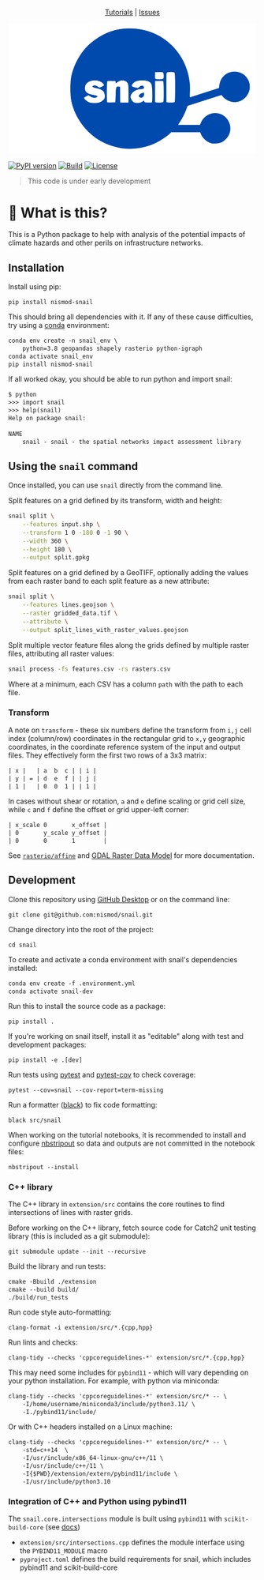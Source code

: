 <p align="center">
<a href="https://github.com/nismod/snail/tree/master/tutorials">Tutorials</a> |
<a href="https://github.com/nismod/snail/issues">Issues</a>
</p>

<p align="center">
<img src="./images/snail.svg" alt="snail" />
</p>

[![PyPI version](https://img.shields.io/pypi/v/nismod-snail.svg)](https://pypi.org/project/nismod-snail/)
[![Build](https://github.com/nismod/snail/actions/workflows/build.yml/badge.svg)](https://github.com/nismod/snail/actions/workflows/build.yml)
[![License](https://img.shields.io/pypi/l/nismod-snail.svg)](https://opensource.org/licenses/MIT)

> This code is under early development

# 🤔 What is this?

This is a Python package to help with analysis of the potential impacts of
climate hazards and other perils on infrastructure networks.

## Installation

Install using pip:

    pip install nismod-snail

This should bring all dependencies with it. If any of these cause difficulties,
try using a [conda](https://docs.conda.io/en/latest/miniconda.html) environment:

    conda env create -n snail_env \
        python=3.8 geopandas shapely rasterio python-igraph
    conda activate snail_env
    pip install nismod-snail

If all worked okay, you should be able to run python and import snail:

    $ python
    >>> import snail
    >>> help(snail)
    Help on package snail:

    NAME
        snail - snail - the spatial networks impact assessment library

## Using the `snail` command

Once installed, you can use `snail` directly from the command line.

Split features on a grid defined by its transform, width and height:

```bash
snail split \
    --features input.shp \
    --transform 1 0 -180 0 -1 90 \
    --width 360 \
    --height 180 \
    --output split.gpkg
```

Split features on a grid defined by a GeoTIFF, optionally adding the values from each raster band to each split feature as a new attribute:

```bash
snail split \
    --features lines.geojson \
    --raster gridded_data.tif \
    --attribute \
    --output split_lines_with_raster_values.geojson
```

Split multiple vector feature files along the grids defined by multiple raster files, attributing all raster values:

```bash
snail process -fs features.csv -rs rasters.csv
```

Where at a minimum, each CSV has a column `path` with the path to each file.

### Transform

A note on `transform` - these six numbers define the transform from `i,j` cell index (column/row) coordinates in the rectangular grid to `x,y` geographic coordinates, in the coordinate reference system of the input and output files. They effectively form the first two rows of a 3x3 matrix:

```
| x |   | a  b  c | | i |
| y | = | d  e  f | | j |
| 1 |   | 0  0  1 | | 1 |
```

In cases without shear or rotation, `a` and `e` define scaling or grid cell size, while `c` and `f` define the offset or grid upper-left corner:

```
| x_scale 0       x_offset |
| 0       y_scale y_offset |
| 0       0       1        |
```

See [`rasterio/affine`](https://github.com/rasterio/affine#usage) and [GDAL Raster Data Model](https://gdal.org/user/raster_data_model.html#affine-geotransform) for more documentation.

## Development

Clone this repository using [GitHub Desktop](https://desktop.github.com/) or on
the command line:

    git clone git@github.com:nismod/snail.git

Change directory into the root of the project:

    cd snail

To create and activate a conda environment with snail's dependencies installed:

    conda env create -f .environment.yml
    conda activate snail-dev

Run this to install the source code as a package:

    pip install .

If you're working on snail itself, install it as "editable" along with test and
development packages:

    pip install -e .[dev]

Run tests using [pytest](https://docs.pytest.org/en/latest/) and
[pytest-cov](https://pytest-cov.readthedocs.io) to check coverage:

    pytest --cov=snail --cov-report=term-missing

Run a formatter ([black](https://github.com/psf/black)) to fix code
formatting:

    black src/snail

When working on the tutorial notebooks, it is recommended to install and
configure [nbstripout](https://github.com/kynan/nbstripout) so data and outputs
are not committed in the notebook files:

    nbstripout --install

### C++ library

The C++ library in `extension/src` contains the core routines to find intersections of
lines with raster grids.

Before working on the C++ library, fetch source code for Catch2 unit testing
library (this is included as a git submodule):

    git submodule update --init --recursive

Build the library and run tests:

    cmake -Bbuild ./extension
    cmake --build build/
    ./build/run_tests

Run code style auto-formatting:

    clang-format -i extension/src/*.{cpp,hpp}

Run lints and checks:

    clang-tidy --checks 'cppcoreguidelines-*' extension/src/*.{cpp,hpp}

This may need some includes for `pybind11` - which will vary depending on your
python installation. For example, with python via miniconda:

    clang-tidy --checks 'cppcoreguidelines-*' extension/src/* -- \
        -I/home/username/miniconda3/include/python3.11/ \
        -I./pybind11/include/

Or with C++ headers installed on a Linux machine:

    clang-tidy --checks 'cppcoreguidelines-*' extension/src/* -- \
        -std=c++14  \
        -I/usr/include/x86_64-linux-gnu/c++/11 \
        -I/usr/include/c++/11 \
        -I{$PWD}/extension/extern/pybind11/include \
        -I/usr/include/python3.10

### Integration of C++ and Python using pybind11

The `snail.core.intersections` module is built using `pybind11` with
`scikit-build-core` (see [docs](https://scikit-build-core.readthedocs.io/en/latest/))

- `extension/src/intersections.cpp` defines the module interface using the
  `PYBIND11_MODULE` macro
- `pyproject.toml` defines the build requirements for snail, which includes
  pybind11 and scikit-build-core
